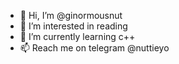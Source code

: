 - 👋 Hi, I’m @ginormousnut
- 👀 I’m interested in reading
- 🌱 I’m currently learning c++
- 📫 Reach me on telegram @nuttieyo

<!---
ginormousnut/ginormousnut is a ✨ special ✨ repository because its `README.md` (this file) appears on your GitHub profile.
You can click the Preview link to take a look at your changes.
--->
